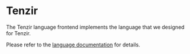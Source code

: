 # Tenzir

The Tenzir language frontend implements the language that we designed for
Tenzir.

Please refer to the [language documentation](../README.md) for details.
